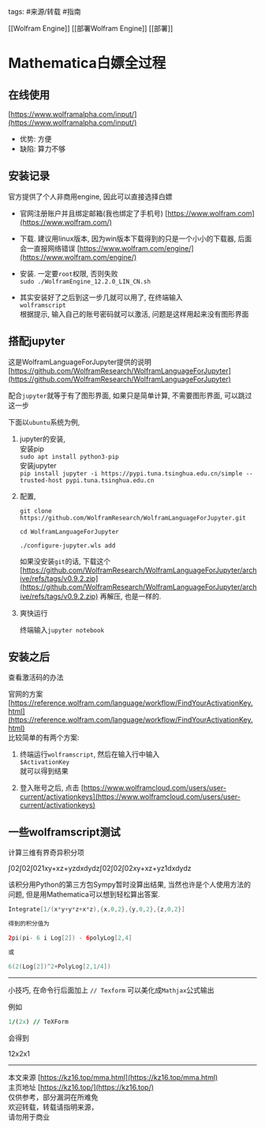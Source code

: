 
tags: #来源/转载 
#指南 


[[Wolfram Engine]]
[[部署Wolfram Engine]]
[[部署]]





# Mathematica白嫖全过程

## 在线使用

[https://www.wolframalpha.com/input/](https://www.wolframalpha.com/input/)

-   优势: 方便
-   缺陷: 算力不够

## 安装记录

官方提供了个人非商用engine, 因此可以直接选择白嫖

-   官网注册账户并且绑定邮箱(我也绑定了手机号) [https://www.wolfram.com](https://www.wolfram.com/)
    
-   下载. 建议用linux版本, 因为win版本下载得到的只是一个小小的下载器, 后面会一直报网络错误 [https://www.wolfram.com/engine/](https://www.wolfram.com/engine/)
    
-   安装. 一定要`root`权限, 否则失败  
    `sudo ./WolframEngine_12.2.0_LIN_CN.sh`
    
-   其实安装好了之后到这一步几就可以用了, 在终端输入  
    `wolframscript`  
    根据提示, 输入自己的账号密码就可以激活, 问题是这样用起来没有图形界面
    

## 搭配jupyter

这是WolframLanguageForJupyter提供的说明  
[https://github.com/WolframResearch/WolframLanguageForJupyter](https://github.com/WolframResearch/WolframLanguageForJupyter)

配合`jupyter`就等于有了图形界面, 如果只是简单计算, 不需要图形界面, 可以跳过这一步

下面以`ubuntu`系统为例,

1.  jupyter的安装,  
    安装pip  
    `sudo apt install python3-pip`  
    安装jupyter  
    `pip install jupyter -i https://pypi.tuna.tsinghua.edu.cn/simple --trusted-host pypi.tuna.tsinghua.edu.cn`
    
2.  配置,
    
    ```
    git clone https://github.com/WolframResearch/WolframLanguageForJupyter.git
    
    cd WolframLanguageForJupyter
    
    ./configure-jupyter.wls add
    ```
    
    如果没安装`git`的话, 下载这个 [https://github.com/WolframResearch/WolframLanguageForJupyter/archive/refs/tags/v0.9.2.zip](https://github.com/WolframResearch/WolframLanguageForJupyter/archive/refs/tags/v0.9.2.zip) 再解压, 也是一样的.
    
3.  爽快运行
    
    终端输入`jupyter notebook`
    

## 安装之后

查看激活码的办法

官网的方案  
[https://reference.wolfram.com/language/workflow/FindYourActivationKey.html](https://reference.wolfram.com/language/workflow/FindYourActivationKey.html)  
比较简单的有两个方案:

1.  终端运行`wolframscript`, 然后在输入行中输入  
    `$ActivationKey`  
    就可以得到结果
    
2.  登入账号之后, 点击 [https://www.wolframcloud.com/users/user-current/activationkeys](https://www.wolframcloud.com/users/user-current/activationkeys)
    

## 一些wolframscript测试

计算三维有界奇异积分项

∫02∫02∫021xy+xz+yzdxdydz∫02​∫02​∫02​xy+xz+yz1​dxdydz

该积分用Python的第三方包Sympy暂时没算出结果, 当然也许是个人使用方法的问题, 但是用Mathematica可以想到轻松算出答案.

```java
Integrate[1/(x*y+y*z+x*z),{x,0,2},{y,0,2},{z,0,2}]

得到的积分值为

2pi(pi- 6 i Log[2]) - 6polyLog[2,4]

或

6(2(Log[2])^2+PolyLog[2,1/4])
```

---

小技巧, 在命令行后面加上 `// Texform` 可以美化成`Mathjax`公式输出

例如

```j
1/(2x) // TeXForm
```

会得到

12x2x1​

---

本文来源 [https://kz16.top/mma.html](https://kz16.top/mma.html)  
主页地址 [https://kz16.top/](https://kz16.top/)  
仅供参考，部分漏洞在所难免  
欢迎转载，转载请指明来源，  
请勿用于商业